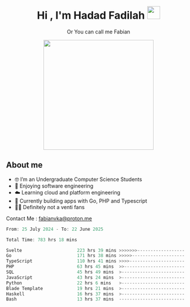 <h1 align="center">Hi , I'm Hadad Fadilah  <img src="https://media.giphy.com/media/hvRJCLFzcasrR4ia7z/giphy.gif" width="35" ></h1>
<p align="center"><span>Or You can call me <span style="font: bold">Fabian</span></p>
<p align="center">
<img src="https://media.tenor.com/78dNivDemDAAAAAi/speech-bubble-venti.gif" width="300"/>    
</p>

##  About me
- 🤓 I’m an Undergraduate Computer Science Students
- 🍰 Enjoying software engineering
- ☁️ Learning cloud and platform engineering
- 🧰 Currently building apps with Go, PHP and Typescript 
- 🏃‍♂️ Definitely not a venti fans

Contact Me : fabianvka@proton.me

<!--START_SECTION:waka-->

```go
From: 25 July 2024 - To: 22 June 2025

Total Time: 783 hrs 18 mins

Svelte                     223 hrs 39 mins >>>>>>>------------------   28.30 %
Go                         171 hrs 38 mins >>>>>--------------------   21.72 %
TypeScript                 110 hrs 41 mins >>>>---------------------   14.01 %
PHP                        63 hrs 45 mins  >>-----------------------   08.07 %
SQL                        45 hrs 49 mins  >------------------------   05.80 %
JavaScript                 43 hrs 24 mins  >------------------------   05.49 %
Python                     22 hrs 6 mins   >------------------------   02.80 %
Blade Template             19 hrs 21 mins  >------------------------   02.45 %
Haskell                    16 hrs 37 mins  >------------------------   02.10 %
Bash                       13 hrs 37 mins  -------------------------   01.72 %
```

<!--END_SECTION:waka-->




<!--
**Fadil-Tao/Fadil-Tao** is a ✨ _special_ ✨ repository because its `README.md` (this file) appears on your GitHub profile.



